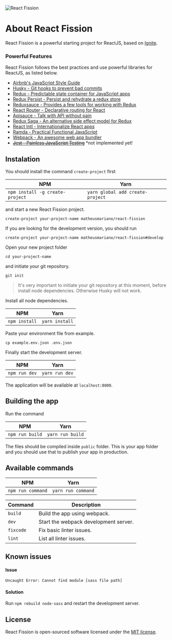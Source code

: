 ![React Fission](http://i.imgur.com/9chIyMg.png)

# About React Fission
React Fission is a powerful starting project for ReactJS, based on [Ignite](https://github.com/infinitered/ignite).

### Powerful Features
React Fission follows the best practices and use powerful libraries for ReactJS, as listed below.
- [Airbnb's JavaScript Style Guide](https://github.com/airbnb/javascript)
- [Husky - Git hooks to prevent bad commits](https://github.com/typicode/husky)
- [Redux - Predictable state container for JavaScript apps](https://github.com/reactjs/redux)
- [Redux Persist - Persist and rehydrate a redux store](https://github.com/rt2zz/redux-persist)
- [Reduxsauce - Provides a few tools for working with Redux](https://github.com/skellock/reduxsauce)
- [React Router - Declarative routing for React](https://github.com/ReactTraining/react-router)
- [Apisauce - Talk with API without pain](https://github.com/skellock/apisauce)
- [Redux Saga - An alternative side effect model for Redux](https://github.com/redux-saga/redux-saga/)
- [React Intl - Internationalize React apps](https://github.com/yahoo/react-intl)
- [Ramda - Practical Functional JavaScript](https://github.com/ramda/ramda/)
- [Webpack - An awesome web app bundler](https://github.com/webpack/webpack)
- ~~[Jest - Painless JavaScript Testing](https://github.com/facebook/jest/)~~ *not implemented yet!

## Instalation
You should install the command `create-project` first

 NPM | Yarn 
-----|------
`npm install -g create-project` | `yarn global add create-project`

and start a new React Fission project.

```
create-project your-project-name matheusmariano/react-fission
```

If you are looking for the development version, you should run

```
create-project your-project-name matheusmariano/react-fission#develop
```

Open your new project folder

```
cd your-project-name
```

and initiate your git repository.

```
git init
```

> It's very important to initiate your git repository at this moment, before install node dependencies.
Otherwise Husky will not work.

Install all node dependencies.

NPM | Yarn
----|-----
`npm install` | `yarn install`

Paste your environment file from example.

```
cp example.env.json .env.json
```

Finally start the development server.

NPM | Yarn
----|-----
`npm run dev` | `yarn run dev`

The application will be available at `localhost:8000`.

## Building the app
Run the command

NPM | Yarn
----|-----
`npm run build` | `yarn run build`

The files should be compiled inside `public` folder. This is your app folder and you should use that
to publish your app in production.

## Available commands

NPM | Yarn
----|-----
`npm run command` | `yarn run command`

Command | Description
--------|------------
`build` | Build the app using webpack.
`dev` | Start the webpack development server.
`fixcode` | Fix basic linter issues.
`lint` | List all linter issues.

## Known issues
#### Issue
`Uncaught Error: Cannot find module [sass file path]`
#### Solution
Run `npm rebuild node-sass` and restart the development server.

## License
React Fission is open-sourced software licensed under the [MIT license](http://opensource.org/licenses/MIT).
